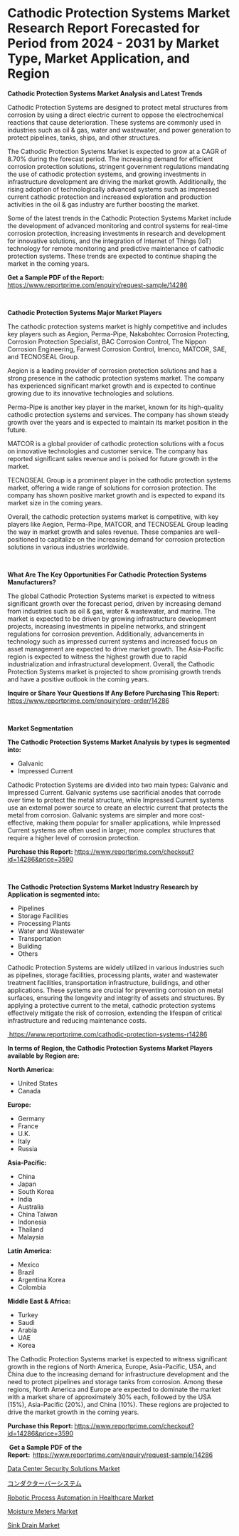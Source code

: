<p><h1>Cathodic Protection Systems Market Research Report Forecasted for Period from 2024 -  2031 by Market Type, Market Application, and Region</h1></p><p><strong>Cathodic Protection Systems Market Analysis and Latest Trends</strong></p>
<p><p>Cathodic Protection Systems are designed to protect metal structures from corrosion by using a direct electric current to oppose the electrochemical reactions that cause deterioration. These systems are commonly used in industries such as oil & gas, water and wastewater, and power generation to protect pipelines, tanks, ships, and other structures.</p><p>The Cathodic Protection Systems Market is expected to grow at a CAGR of 8.70% during the forecast period. The increasing demand for efficient corrosion protection solutions, stringent government regulations mandating the use of cathodic protection systems, and growing investments in infrastructure development are driving the market growth. Additionally, the rising adoption of technologically advanced systems such as impressed current cathodic protection and increased exploration and production activities in the oil & gas industry are further boosting the market.</p><p>Some of the latest trends in the Cathodic Protection Systems Market include the development of advanced monitoring and control systems for real-time corrosion protection, increasing investments in research and development for innovative solutions, and the integration of Internet of Things (IoT) technology for remote monitoring and predictive maintenance of cathodic protection systems. These trends are expected to continue shaping the market in the coming years.</p></p>
<p><strong>Get a Sample PDF of the Report:&nbsp;</strong> <a href="https://www.reportprime.com/enquiry/request-sample/14286">https://www.reportprime.com/enquiry/request-sample/14286</a></p>
<p>&nbsp;</p>
<p><strong>Cathodic Protection Systems Major Market Players</strong></p>
<p><p>The cathodic protection systems market is highly competitive and includes key players such as Aegion, Perma-Pipe, Nakabohtec Corrosion Protecting, Corrosion Protection Specialist, BAC Corrosion Control, The Nippon Corrosion Engineering, Farwest Corrosion Control, Imenco, MATCOR, SAE, and TECNOSEAL Group.</p><p>Aegion is a leading provider of corrosion protection solutions and has a strong presence in the cathodic protection systems market. The company has experienced significant market growth and is expected to continue growing due to its innovative technologies and solutions.</p><p>Perma-Pipe is another key player in the market, known for its high-quality cathodic protection systems and services. The company has shown steady growth over the years and is expected to maintain its market position in the future.</p><p>MATCOR is a global provider of cathodic protection solutions with a focus on innovative technologies and customer service. The company has reported significant sales revenue and is poised for future growth in the market.</p><p>TECNOSEAL Group is a prominent player in the cathodic protection systems market, offering a wide range of solutions for corrosion protection. The company has shown positive market growth and is expected to expand its market size in the coming years.</p><p>Overall, the cathodic protection systems market is competitive, with key players like Aegion, Perma-Pipe, MATCOR, and TECNOSEAL Group leading the way in market growth and sales revenue. These companies are well-positioned to capitalize on the increasing demand for corrosion protection solutions in various industries worldwide.</p></p>
<p>&nbsp;</p>
<p><strong>What Are The Key Opportunities For Cathodic Protection Systems Manufacturers?</strong></p>
<p><p>The global Cathodic Protection Systems market is expected to witness significant growth over the forecast period, driven by increasing demand from industries such as oil & gas, water & wastewater, and marine. The market is expected to be driven by growing infrastructure development projects, increasing investments in pipeline networks, and stringent regulations for corrosion prevention. Additionally, advancements in technology such as impressed current systems and increased focus on asset management are expected to drive market growth. The Asia-Pacific region is expected to witness the highest growth due to rapid industrialization and infrastructural development. Overall, the Cathodic Protection Systems market is projected to show promising growth trends and have a positive outlook in the coming years.</p></p>
<p><strong>Inquire or Share Your Questions If Any Before Purchasing This Report:</strong> <a href="https://www.reportprime.com/enquiry/pre-order/14286">https://www.reportprime.com/enquiry/pre-order/14286</a></p>
<p>&nbsp;</p>
<p><strong>Market Segmentation</strong></p>
<p><strong>The Cathodic Protection Systems Market Analysis by types is segmented into:</strong></p>
<p><ul><li>Galvanic</li><li>Impressed Current</li></ul></p>
<p><p>Cathodic Protection Systems are divided into two main types: Galvanic and Impressed Current. Galvanic systems use sacrificial anodes that corrode over time to protect the metal structure, while Impressed Current systems use an external power source to create an electric current that protects the metal from corrosion. Galvanic systems are simpler and more cost-effective, making them popular for smaller applications, while Impressed Current systems are often used in larger, more complex structures that require a higher level of corrosion protection.</p></p>
<p><strong>Purchase this Report:&nbsp;</strong><a href="https://www.reportprime.com/checkout?id=14286&price=3590">https://www.reportprime.com/checkout?id=14286&price=3590</a></p>
<p>&nbsp;</p>
<p><strong>The Cathodic Protection Systems Market Industry Research by Application is segmented into:</strong></p>
<p><ul><li>Pipelines</li><li>Storage Facilities</li><li>Processing Plants</li><li>Water and Wastewater</li><li>Transportation</li><li>Building</li><li>Others</li></ul></p>
<p><p>Cathodic Protection Systems are widely utilized in various industries such as pipelines, storage facilities, processing plants, water and wastewater treatment facilities, transportation infrastructure, buildings, and other applications. These systems are crucial for preventing corrosion on metal surfaces, ensuring the longevity and integrity of assets and structures. By applying a protective current to the metal, cathodic protection systems effectively mitigate the risk of corrosion, extending the lifespan of critical infrastructure and reducing maintenance costs.</p></p>
<p><a href="https://www.reportprime.com/cathodic-protection-systems-r14286">&nbsp;https://www.reportprime.com/cathodic-protection-systems-r14286</a></p>
<p><strong>In terms of Region, the Cathodic Protection Systems Market Players available by Region are:</strong></p>
<p>
    <p> <strong> North America: </strong>
        <ul>
            <li>United States</li>
            <li>Canada</li>
        </ul>
        </p> 
    <p> <strong> Europe: </strong>
        <ul>
            <li>Germany</li>
            <li>France</li>
            <li>U.K.</li>
            <li>Italy</li>
            <li>Russia</li>
        </ul>
        </p> 
    <p> <strong> Asia-Pacific: </strong>
        <ul>
            <li>China</li>
            <li>Japan</li>
            <li>South Korea</li>
            <li>India</li>
            <li>Australia</li>
            <li>China Taiwan</li>
            <li>Indonesia</li>
            <li>Thailand</li>
            <li>Malaysia</li>
        </ul>
        </p> 
    <p> <strong> Latin America: </strong>
        <ul>
            <li>Mexico</li>
            <li>Brazil</li>
            <li>Argentina Korea</li>
            <li>Colombia</li>
        </ul>
        </p> 
    <p> <strong> Middle East & Africa: </strong>
        <ul>
            <li>Turkey</li>
            <li>Saudi</li>
            <li>Arabia</li>
            <li>UAE</li>
            <li>Korea</li>
        </ul>
    </p>
    </p>
<p><p>The Cathodic Protection Systems market is expected to witness significant growth in the regions of North America, Europe, Asia-Pacific, USA, and China due to the increasing demand for infrastructure development and the need to protect pipelines and storage tanks from corrosion. Among these regions, North America and Europe are expected to dominate the market with a market share of approximately 30% each, followed by the USA (15%), Asia-Pacific (20%), and China (10%). These regions are projected to drive the market growth in the coming years.</p></p>
<p><strong>Purchase this Report: </strong><a href="https://www.reportprime.com/checkout?id=14286&price=3590">https://www.reportprime.com/checkout?id=14286&price=3590</a></p>
<p>&nbsp;<strong>Get a Sample PDF of the Report:&nbsp;&nbsp;</strong><a href="https://www.reportprime.com/enquiry/request-sample/14286">https://www.reportprime.com/enquiry/request-sample/14286</a></p>
<p><strong></strong></p>
<p><p><a href="https://github.com/ruddyyedelwadw/Market-Research-Report-List-2/blob/main/data-center-security-solutions-market.md">Data Center Security Solutions Market</a></p><p><a href="https://github.com/SantosDicki04/Market-Research-Report-List-1/blob/main/395959025267.md">コンダクターバーシステム</a></p><p><a href="https://github.com/jaidynmorantestelletmjzya/Market-Research-Report-List-2/blob/main/robotic-process-automation-in-healthcare-market.md">Robotic Process Automation in Healthcare Market</a></p><p><a href="https://view.publitas.com/reportprime-1/moisture-meters-market-analysis-and-sze-forecasted-for-period-from-2024-to-2031/">Moisture Meters Market</a></p><p><a href="https://issuu.com/reportprime-2/docs/sink-drain-market-size-2030.pptx">Sink Drain Market</a></p></p>